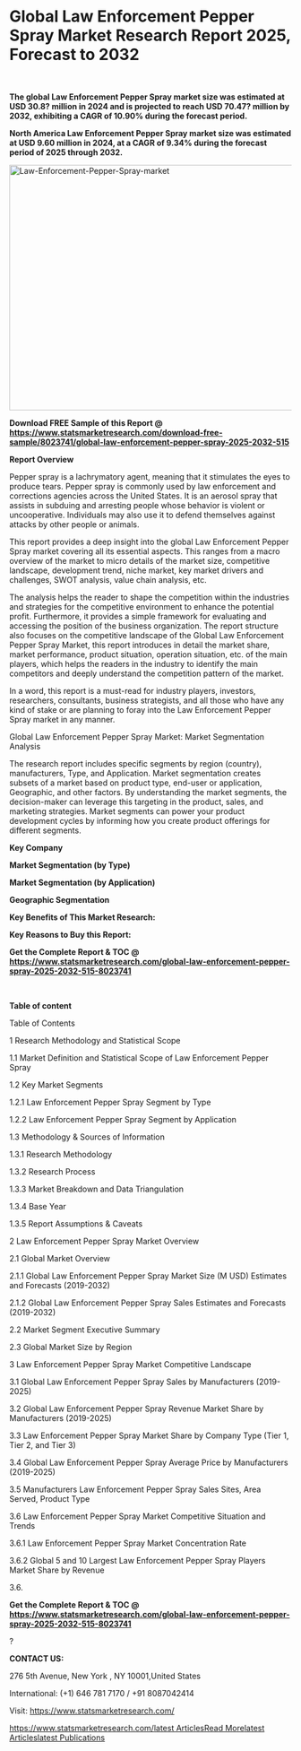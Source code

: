<h1>Global Law Enforcement Pepper Spray Market Research Report 2025, Forecast to 2032</h1><br/><p><strong>The global Law Enforcement Pepper Spray market size was estimated at USD 30.8? million in 2024 and is projected to reach USD 70.47? million by 2032, exhibiting a <strong>CAGR</strong> of 10.90% during the forecast period.</strong></p>
 
 
 
 <p><strong>North America Law Enforcement Pepper Spray market size was estimated at USD 9.60 million in 2024, at a <strong>CAGR</strong> of 9.34% during the forecast period of 2025 through 2032.</strong></p>
 
 
 
 <p><img alt="Law-Enforcement-Pepper-Spray-market" src="https://www.grandresearchstore.com/assets/report-images/Law_Enforcement_Pepper_Spray_market.png" style="width: 730px; height: 438px;" /></p>
 
 
 
 <p><strong>Download FREE Sample of this Report @ <a href="https://www.statsmarketresearch.com/download-free-sample/8023741/global-law-enforcement-pepper-spray-2025-2032-515">https://www.statsmarketresearch.com/download-free-sample/8023741/global-law-enforcement-pepper-spray-2025-2032-515</a></strong></p>
 
 
 
 <p><strong>Report Overview</strong></p>
 
 
 
 <p>Pepper spray is a lachrymatory agent, meaning that it stimulates the eyes to produce tears. Pepper spray is commonly used by law enforcement and corrections agencies across the United States. It is an aerosol spray that assists in subduing and arresting people whose behavior is violent or uncooperative. Individuals may also use it to defend themselves against attacks by other people or animals.</p>
 
 
 
 <p>This report provides a deep insight into the global Law Enforcement Pepper Spray market covering all its essential aspects. This ranges from a macro overview of the market to micro details of the market size, competitive landscape, development trend, niche market, key market drivers and challenges, SWOT analysis, value chain analysis, etc.</p>
 
 
 
 <p>The analysis helps the reader to shape the competition within the industries and strategies for the competitive environment to enhance the potential profit. Furthermore, it provides a simple framework for evaluating and accessing the position of the business organization. The report structure also focuses on the competitive landscape of the Global Law Enforcement Pepper Spray Market, this report introduces in detail the market share, market performance, product situation, operation situation, etc. of the main players, which helps the readers in the industry to identify the main competitors and deeply understand the competition pattern of the market.</p>
 
 
 
 <p>In a word, this report is a must-read for industry players, investors, researchers, consultants, business strategists, and all those who have any kind of stake or are planning to foray into the Law Enforcement Pepper Spray market in any manner.</p>
 
 
 
 <p>Global Law Enforcement Pepper Spray Market: Market Segmentation Analysis</p>
 
 
 
 <p>The research report includes specific segments by region (country), manufacturers, Type, and Application. Market segmentation creates subsets of a market based on product type, end-user or application, Geographic, and other factors. By understanding the market segments, the decision-maker can leverage this targeting in the product, sales, and marketing strategies. Market segments can power your product development cycles by informing how you create product offerings for different segments.</p>
 
 
 
 <p><strong>Key Company</strong></p>
 
 
 
 <p><strong>Market Segmentation (by Type)</strong></p>
 
 
 
 <p><strong>Market Segmentation (<strong>by Application</strong>)</strong></p>
 
 
 
 <p><strong>Geographic Segmentation</strong></p>
 
 
 
 <p><strong>Key Benefits of This Market Research:</strong></p>
 
 
 
 <p><strong>Key <strong>Reasons to Buy</strong> this Report:</strong></p>
 
 
 
 <div><b>Get the Complete Report & TOC @ <a href="https://www.statsmarketresearch.com/global-law-enforcement-pepper-spray-2025-2032-515-8023741">https://www.statsmarketresearch.com/global-law-enforcement-pepper-spray-2025-2032-515-8023741</a></b></div>
 
 
 
 <p><br />
 
 <b>Table of content</b></p>
 
 
 
 <p>Table of Contents<br />
 
 1 Research Methodology and Statistical Scope<br />
 
 1.1 Market Definition and Statistical Scope of Law Enforcement Pepper Spray<br />
 
 1.2 Key Market Segments<br />
 
 1.2.1 Law Enforcement Pepper Spray Segment by Type<br />
 
 1.2.2 Law Enforcement Pepper Spray Segment by Application<br />
 
 1.3 Methodology & Sources of Information<br />
 
 1.3.1 Research Methodology<br />
 
 1.3.2 Research Process<br />
 
 1.3.3 Market Breakdown and Data Triangulation<br />
 
 1.3.4 Base Year<br />
 
 1.3.5 Report Assumptions & Caveats<br />
 
 2 Law Enforcement Pepper Spray Market Overview<br />
 
 2.1 Global Market Overview<br />
 
 2.1.1 Global Law Enforcement Pepper Spray Market Size (M USD) Estimates and Forecasts (2019-2032)<br />
 
 2.1.2 Global Law Enforcement Pepper Spray Sales Estimates and Forecasts (2019-2032)<br />
 
 2.2 Market Segment Executive Summary<br />
 
 2.3 Global Market Size by Region<br />
 
 3 Law Enforcement Pepper Spray Market Competitive Landscape<br />
 
 3.1 Global Law Enforcement Pepper Spray Sales by Manufacturers (2019-2025)<br />
 
 3.2 Global Law Enforcement Pepper Spray Revenue Market Share by Manufacturers (2019-2025)<br />
 
 3.3 Law Enforcement Pepper Spray Market Share by Company Type (Tier 1, Tier 2, and Tier 3)<br />
 
 3.4 Global Law Enforcement Pepper Spray Average Price by Manufacturers (2019-2025)<br />
 
 3.5 Manufacturers Law Enforcement Pepper Spray Sales Sites, Area Served, Product Type<br />
 
 3.6 Law Enforcement Pepper Spray Market Competitive Situation and Trends<br />
 
 3.6.1 Law Enforcement Pepper Spray Market Concentration Rate<br />
 
 3.6.2 Global 5 and 10 Largest Law Enforcement Pepper Spray Players Market Share by Revenue<br />
 
 3.6.</p>
 
 
 
 <div><b>Get the Complete Report & TOC @ <a href="https://www.statsmarketresearch.com/global-law-enforcement-pepper-spray-2025-2032-515-8023741">https://www.statsmarketresearch.com/global-law-enforcement-pepper-spray-2025-2032-515-8023741</a></b></div>
 
 
 
 <p>? </p>
 
 
 
 <p><b>CONTACT US:</b><br />
 
 276 5th Avenue, New York , NY 10001,United States<br />
 
 International: (+1) 646 781 7170 / +91 8087042414<br />
 
 Visit: <a href="https://www.statsmarketresearch.com/">https://www.statsmarketresearch.com/</a><br />
 
 <a href="https://gyeongbokgung.com">https://www.statsmarketresearch.com/</a><a href="https://hallyeomaritime.com">latest Articles</a><a href="https://jingwansa.com">Read More</a><a href="https://nguoiviet.jp/">latest Articles</a><a href="https://www.intelmarketresearch.com/">latest Publications</a></p>